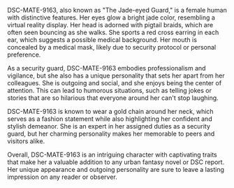 DSC-MATE-9163, also known as "The Jade-eyed Guard," is a female human with distinctive features. Her eyes glow a bright jade color, resembling a virtual reality display. Her head is adorned with pigtail braids, which are often seen bouncing as she walks. She sports a red cross earring in each ear, which suggests a possible medical background. Her mouth is concealed by a medical mask, likely due to security protocol or personal preference.

As a security guard, DSC-MATE-9163 embodies professionalism and vigilance, but she also has a unique personality that sets her apart from her colleagues. She is outgoing and social, and she enjoys being the center of attention. This can lead to humorous situations, such as telling jokes or stories that are so hilarious that everyone around her can't stop laughing.

DSC-MATE-9163 is known to wear a gold chain around her neck, which serves as a fashion statement while also highlighting her confident and stylish demeanor. She is an expert in her assigned duties as a security guard, but her charming personality makes her memorable to peers and visitors alike.

Overall, DSC-MATE-9163 is an intriguing character with captivating traits that make her a valuable addition to any urban fantasy novel or DSC report. Her unique appearance and outgoing personality are sure to leave a lasting impression on any reader or observer.